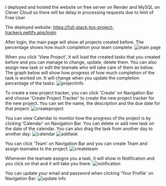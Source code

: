 I deployed and hosted the website on free server on Render and MySQL on Clever Cloud so there will be delay in processing requests due to limit of Free User

The deployed website:
https://full-stack-ton-project-trackers.netlify.app/login

After login, the main page will show all projects created before. The percentage shows how much completion your team complete:
![main page](https://github.com/user-attachments/assets/a9166897-6abd-4fcf-bbc6-369e036e0b1b)

When you click 'View Project', it will load the created tasks that you created before and you can manage to change, update, delete them. You can also assign new task or edit the teamate who will take care of them as below. The graph below will show how progress of how much completion of the task is worked on. It will change when you update the completion percentage of the tasks:
![projectinfo](https://github.com/user-attachments/assets/e9960a28-6fdb-4c98-a0a9-359710430b56)

To create a new project tracker, you can click 'Create' on Navigation Bar and choose 'Create Project Tracker' to create the new project tracker for the new project. You can set the name, the description and the due date for that project:
![createproject](https://github.com/user-attachments/assets/db81456b-5f48-4764-a559-d5317dae666d)

You can view Calendar to monitor how the progress of the project is by clicking 'Calendar' on Navigation Bar. You can delete or add new task on the date of the calendar. You can also drag the task from another day to another day:
![calendar](https://github.com/user-attachments/assets/e881b67b-2d24-4c7f-a71a-31bc2f74df9a)
![addtask](https://github.com/user-attachments/assets/53e84e81-bb76-4265-9414-c4871844317c)

You can click 'Team' on Navigation Bar and you can create Team and assign teamates to the project:
![createteam](https://github.com/user-attachments/assets/fb620c55-9a77-4340-8d04-cc010d2bb350)

Whenever the teamate assigns you a task, it will show in Notification and you click on that and it will take you there:
![notification](https://github.com/user-attachments/assets/cf7da9a3-9f92-4eb1-814a-aa6ec32dedbf)

You can update your email and password when clicking 'Your Profile' on Navigation Bar:
![update info](https://github.com/user-attachments/assets/af891887-cb86-4028-9f83-30a102258029)

